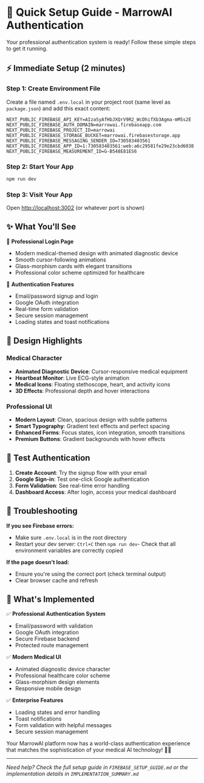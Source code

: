 # 🚀 Quick Setup Guide - MarrowAI Authentication

Your professional authentication system is ready! Follow these simple steps to get it running.

## ⚡ Immediate Setup (2 minutes)

### Step 1: Create Environment File
Create a file named `.env.local` in your project root (same level as `package.json`) and add this exact content:

```env
NEXT_PUBLIC_FIREBASE_API_KEY=AIzaSyAfHbJXQrV9R2_WcDhifXb3Agma-mMSs2E
NEXT_PUBLIC_FIREBASE_AUTH_DOMAIN=marrowai.firebaseapp.com
NEXT_PUBLIC_FIREBASE_PROJECT_ID=marrowai
NEXT_PUBLIC_FIREBASE_STORAGE_BUCKET=marrowai.firebasestorage.app
NEXT_PUBLIC_FIREBASE_MESSAGING_SENDER_ID=730583403561
NEXT_PUBLIC_FIREBASE_APP_ID=1:730583403561:web:a6c29581fe29e23cbd6038
NEXT_PUBLIC_FIREBASE_MEASUREMENT_ID=G-B548E81ES6
```

### Step 2: Start Your App
```bash
npm run dev
```

### Step 3: Visit Your App
Open [http://localhost:3002](http://localhost:3002) (or whatever port is shown)

## ✨ What You'll See

🎯 **Professional Login Page**
- Modern medical-themed design with animated diagnostic device
- Smooth cursor-following animations
- Glass-morphism cards with elegant transitions
- Professional color scheme optimized for healthcare

🔐 **Authentication Features**
- Email/password signup and login
- Google OAuth integration
- Real-time form validation
- Secure session management
- Loading states and toast notifications

## 🎨 Design Highlights

### Medical Character
- **Animated Diagnostic Device**: Cursor-responsive medical equipment
- **Heartbeat Monitor**: Live ECG-style animation
- **Medical Icons**: Floating stethoscope, heart, and activity icons
- **3D Effects**: Professional depth and hover interactions

### Professional UI
- **Modern Layout**: Clean, spacious design with subtle patterns
- **Smart Typography**: Gradient text effects and perfect spacing
- **Enhanced Forms**: Focus states, icon integration, smooth transitions
- **Premium Buttons**: Gradient backgrounds with hover effects

## 🧪 Test Authentication

1. **Create Account**: Try the signup flow with your email
2. **Google Sign-in**: Test one-click Google authentication  
3. **Form Validation**: See real-time error handling
4. **Dashboard Access**: After login, access your medical dashboard

## 🔧 Troubleshooting

**If you see Firebase errors:**
- Make sure `.env.local` is in the root directory
- Restart your dev server: `Ctrl+C` then `npm run dev`- Check that all environment variables are correctly copied

**If the page doesn't load:**
- Ensure you're using the correct port (check terminal output)
- Clear browser cache and refresh

## 🎯 What's Implemented

✅ **Professional Authentication System**
- Email/password with validation
- Google OAuth integration
- Secure Firebase backend
- Protected route management

✅ **Modern Medical UI**
- Animated diagnostic device character
- Professional healthcare color scheme
- Glass-morphism design elements
- Responsive mobile design

✅ **Enterprise Features**
- Loading states and error handling
- Toast notifications
- Form validation with helpful messages
- Secure session management

Your MarrowAI platform now has a world-class authentication experience that matches the sophistication of your medical AI technology! 🏥✨

---

*Need help? Check the full setup guide in `FIREBASE_SETUP_GUIDE.md` or the implementation details in `IMPLEMENTATION_SUMMARY.md`* 